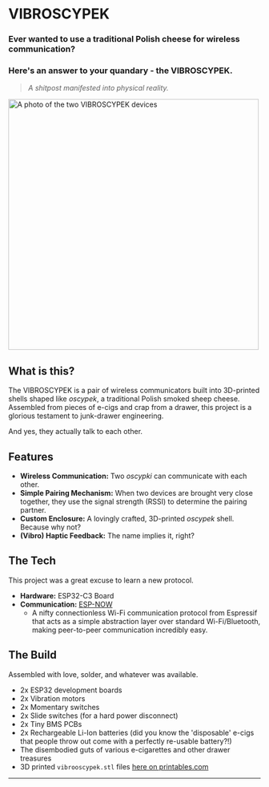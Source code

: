 # VIBROSCYPEK

### Ever wanted to use a traditional Polish cheese for wireless communication?
### Here's an answer to your quandary - the VIBROSCYPEK.

> *A shitpost manifested into physical reality.*

<img src="https://github.com/user-attachments/assets/5308cf97-fc00-426b-bfac-abad41bb7d20" alt="A photo of the two VIBROSCYPEK devices" width="500">


## What is this?

The VIBROSCYPEK is a pair of wireless communicators built into 3D-printed shells shaped like *oscypek*, a traditional Polish smoked sheep cheese. Assembled from pieces of e-cigs and crap from a drawer, this project is a glorious testament to junk-drawer engineering.

And yes, they actually talk to each other.

## Features

* **Wireless Communication:** Two *oscypki* can communicate with each other.
* **Simple Pairing Mechanism:** When two devices are brought very close together, they use the signal strength (RSSI) to determine the pairing partner.
* **Custom Enclosure:** A lovingly crafted, 3D-printed *oscypek* shell. Because why not?
* **(Vibro) Haptic Feedback:** The name implies it, right?

## The Tech

This project was a great excuse to learn a new protocol.

* **Hardware:** ESP32-C3 Board
* **Communication:** [ESP-NOW](https://docs.espressif.com/projects/esp-idf/en/latest/esp32/api-reference/network/esp_now.html)
    * A nifty connectionless Wi-Fi communication protocol from Espressif that acts as a simple abstraction layer over standard Wi-Fi/Bluetooth, making peer-to-peer communication incredibly easy.

## The Build

Assembled with love, solder, and whatever was available.

* 2x ESP32 development boards
* 2x Vibration motors
* 2x Momentary switches
* 2x Slide switches (for a hard power disconnect)
* 2x Tiny BMS PCBs
* 2x Rechargeable Li-Ion batteries (did you know the 'disposable' e-cigs that people throw out come with a perfectly re-usable battery?!)
* The disembodied guts of various e-cigarettes and other drawer treasures
* 3D printed `vibrooscypek.stl` files [here on printables.com](https://www.printables.com/model/1359133-vibroscypek)

---
